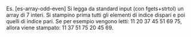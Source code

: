 Es. [es-array-odd-even] Si legga da standard input (con fgets+strtol) un array di 7 interi. Si stampino prima tutti gli
elementi di indice dispari e poi quelli di indice pari. Se per esempio vengono letti: 11 20 37 45 51 69 75, allora viene stampato:
11 37 51 75 20 45 69.